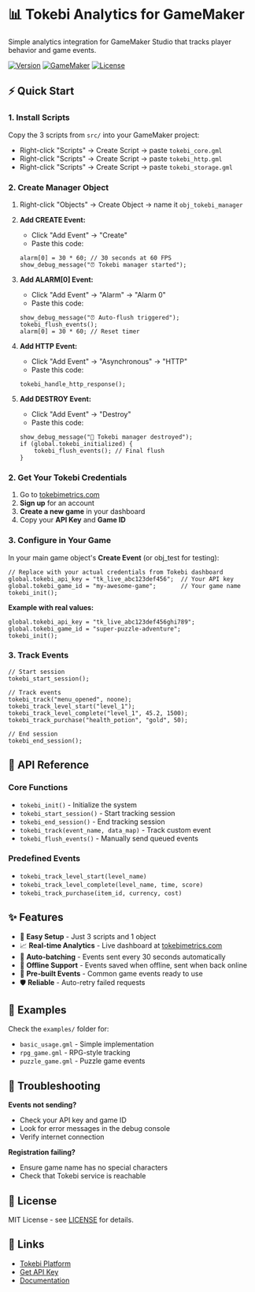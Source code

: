 # 📊 Tokebi Analytics for GameMaker

Simple analytics integration for GameMaker Studio that tracks player behavior and game events.

[![Version](https://img.shields.io/badge/version-1.0.0-blue.svg)](CHANGELOG.md)
[![GameMaker](https://img.shields.io/badge/GameMaker-Studio%202-green.svg)](https://www.yoyogames.com/gamemaker)
[![License](https://img.shields.io/badge/license-MIT-yellow.svg)](LICENSE)

## ⚡ Quick Start

### 1. Install Scripts
Copy the 3 scripts from `src/` into your GameMaker project:
- Right-click "Scripts" → Create Script → paste `tokebi_core.gml` 
- Right-click "Scripts" → Create Script → paste `tokebi_http.gml`
- Right-click "Scripts" → Create Script → paste `tokebi_storage.gml`

### 2. Create Manager Object
1. Right-click "Objects" → Create Object → name it `obj_tokebi_manager`
2. **Add CREATE Event:**
   - Click "Add Event" → "Create" 
   - Paste this code:
   ```gml
   alarm[0] = 30 * 60; // 30 seconds at 60 FPS
   show_debug_message("⏰ Tokebi manager started");
   ```

3. **Add ALARM[0] Event:**
   - Click "Add Event" → "Alarm" → "Alarm 0"
   - Paste this code:
   ```gml
   show_debug_message("⏰ Auto-flush triggered");
   tokebi_flush_events();
   alarm[0] = 30 * 60; // Reset timer
   ```

4. **Add HTTP Event:**
   - Click "Add Event" → "Asynchronous" → "HTTP"
   - Paste this code:
   ```gml
   tokebi_handle_http_response();
   ```

5. **Add DESTROY Event:**
   - Click "Add Event" → "Destroy"
   - Paste this code:
   ```gml
   show_debug_message("🔧 Tokebi manager destroyed");
   if (global.tokebi_initialized) {
       tokebi_flush_events(); // Final flush
   }
   ```

### 2. Get Your Tokebi Credentials
1. Go to [tokebimetrics.com](https://tokebimetrics.com)
2. **Sign up** for an account
3. **Create a new game** in your dashboard
4. Copy your **API Key** and **Game ID**

### 3. Configure in Your Game
In your main game object's **Create Event** (or obj_test for testing):
```gml
// Replace with your actual credentials from Tokebi dashboard
global.tokebi_api_key = "tk_live_abc123def456";  // Your API key
global.tokebi_game_id = "my-awesome-game";       // Your game name
tokebi_init();
```

**Example with real values:**
```gml
global.tokebi_api_key = "tk_live_abc123def456ghi789";
global.tokebi_game_id = "super-puzzle-adventure";
tokebi_init();
```

### 3. Track Events
```gml
// Start session
tokebi_start_session();

// Track events
tokebi_track("menu_opened", noone);
tokebi_track_level_start("level_1");
tokebi_track_level_complete("level_1", 45.2, 1500);
tokebi_track_purchase("health_potion", "gold", 50);

// End session
tokebi_end_session();
```

## 📖 API Reference

### Core Functions
- `tokebi_init()` - Initialize the system
- `tokebi_start_session()` - Start tracking session
- `tokebi_end_session()` - End tracking session
- `tokebi_track(event_name, data_map)` - Track custom event
- `tokebi_flush_events()` - Manually send queued events

### Predefined Events
- `tokebi_track_level_start(level_name)`
- `tokebi_track_level_complete(level_name, time, score)`
- `tokebi_track_purchase(item_id, currency, cost)`

## ✨ Features

- 🚀 **Easy Setup** - Just 3 scripts and 1 object
- 📈 **Real-time Analytics** - Live dashboard at [tokebimetrics.com](https://tokebimetrics.com)
- 🔄 **Auto-batching** - Events sent every 30 seconds automatically
- 💾 **Offline Support** - Events saved when offline, sent when back online
- 🎯 **Pre-built Events** - Common game events ready to use
- 🛡️ **Reliable** - Auto-retry failed requests

## 📁 Examples

Check the `examples/` folder for:
- `basic_usage.gml` - Simple implementation
- `rpg_game.gml` - RPG-style tracking
- `puzzle_game.gml` - Puzzle game events

## 🐛 Troubleshooting

**Events not sending?**
- Check your API key and game ID
- Look for error messages in the debug console
- Verify internet connection

**Registration failing?**
- Ensure game name has no special characters
- Check that Tokebi service is reachable

## 📄 License

MIT License - see [LICENSE](LICENSE) for details.

## 🔗 Links

- [Tokebi Platform](https://tokebimetrics.com)
- [Get API Key](https://tokebimetrics.com)
- [Documentation](https://www.tokebimetrics.com/documentation-guide)
